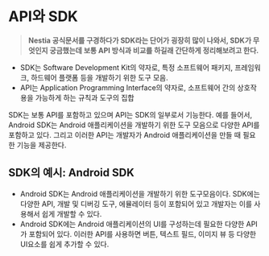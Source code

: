 # API와 SDK

> **Nestia 공식문서를 구경하다가 SDK라는 단어가 굉장히 많이 나와서, SDK가 무엇인지 궁금했는데 보통 API 방식과 비교를 하길래 간단하게 정리해보려고 한다.**

-   SDK는 Software Development Kit의 약자로, 특정 소프트웨어 패키지, 프레임워크, 하드웨어 플랫폼 등을 개발하기 위한 도구 모음.
-   API는 Application Programming Interface의 약자로, 소프트웨어 간의 상호작용을 가능하게 하는 규칙과 도구의 집합

SDK는 보통 API를 포함하고 있으며 API는 SDK의 일부로서 기능한다. 예를 들어서, Android SDK는 Android 애플리케이션을 개발하기 위한 도구 모음으로 다양한 API를 포함하고 있다.
그리고 이러한 API는 개발자가 Android 애플리케이션을 만들 때 필요한 기능을 제공한다.

## SDK의 예시: Android SDK

-   Android SDK는 Android 애플리케이션을 개발하기 위한 도구모음이다. SDK에는 다양한 API, 개발 및 디버깅 도구, 에뮬레이터 등이 포함되어 있고 개발자는 이를 사용해서 쉽게 개발할 수 있다.
-   Android SDK에는 Android 애플리케이션의 UI를 구성하는데 필요한 다양한 API가 포함되어 있다. 이러한 API를 사용하면 버튼, 텍스트 필드, 이미지 뷰 등 다양한 UI요소를 쉽게 추가할 수 있다.
